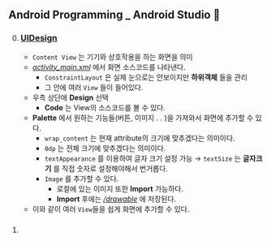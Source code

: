 ## Android Programming _ Android Studio 🏴

0. ### [UIDesign](./)
	- `Content View` 는 기기와 상호작용을 하는 화면을 의미
	- *[activity_main.xml](./res/layout/activity_main.xml)* 에서 화면 소스코드를 나타낸다.
		- `ConstraintLayout` 은 실제 눈으로는 안보이지만 **하위객체** 들을 관리
		- 그 안에 여러 `View` 들이 들어있다.
	- 우측 상단에 **Design** 선택
		- **Code** 는 View의 소스코드를 볼 수 있다.
	- **Palette** 에서 원하는 기능들(버튼, 이미지 . . )을 가져와서 화면에 추가할 수 있다.
		- `wrap_content` 는 현재 attribute의 크기에 맞추겠다는 의미이다.
		- `0dp` 는 전체 크기에 맞추겠다는 의미이다.
		- `textAppearance` 를 이용하여 글자 크기 설정 가능 → `textSize` 는 **글자크기** 를 직접 숫자로 설정해야해서 번거롭다. 
		- `Image` 를 추가할 수 있다.
			- 로컬에 있는 이미지 또한 **Import** 가능하다.
			- **Import** 후에는 *[/drawable](./UIDesign/app/src/main/res/drawable/)* 에 저장된다.
	- 이와 같이 여러 `View`들을 쉽게 화면에 추가할 수 있다.
1. ###